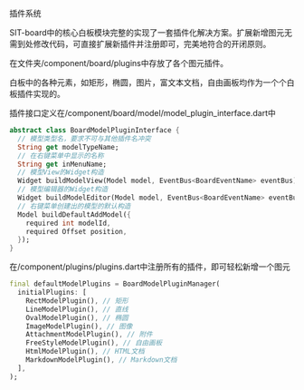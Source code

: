 插件系统

SIT-board中的核心白板模块完整的实现了一套插件化解决方案。扩展新增图元无需到处修改代码，可直接扩展新插件并注册即可，完美地符合的开闭原则。

在文件夹/component/board/plugins中存放了各个图元插件。

白板中的各种元素，如矩形，椭圆，图片，富文本文档，自由画板均作为一个个白板插件实现的。

插件接口定义在/component/board/model/model_plugin_interface.dart中

```dart
abstract class BoardModelPluginInterface {
  // 模型类型名，要求不可与其他插件名冲突
  String get modelTypeName;
  // 在右键菜单中显示的名称
  String get inMenuName;
  // 模型View的Widget构造
  Widget buildModelView(Model model, EventBus<BoardEventName> eventBus);
  // 模型编辑器的Widget构造
  Widget buildModelEditor(Model model, EventBus<BoardEventName> eventBus);
  // 右键菜单创建出的模型的默认构造
  Model buildDefaultAddModel({
    required int modelId,
    required Offset position,
  });
}
```

在/component/plugins/plugins.dart中注册所有的插件，即可轻松新增一个图元

```dart
final defaultModelPlugins = BoardModelPluginManager(
  initialPlugins: [
    RectModelPlugin(), // 矩形
    LineModelPlugin(), // 直线
    OvalModelPlugin(), // 椭圆
    ImageModelPlugin(), // 图像
    AttachmentModelPlugin(), // 附件
    FreeStyleModelPlugin(), // 自由画板
    HtmlModelPlugin(), // HTML文档
    MarkdownModelPlugin(), // Markdown文档
  ],
);
```
